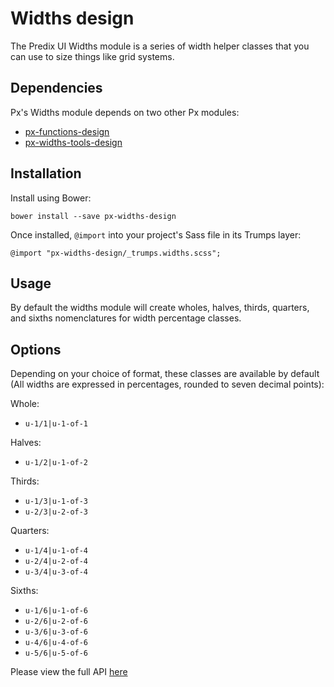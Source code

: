 # Widths design

The Predix UI Widths module is a series of width helper classes that you can use to size things like grid systems.

## Dependencies

Px's Widths module depends on two other Px modules:

* [px-functions-design](https://github.com/PredixDev/px-functions-design)
* [px-widths-tools-design](https://github.com/PredixDev/px-widths-tools-design)

## Installation

Install using Bower:

    bower install --save px-widths-design

Once installed, `@import` into your project's Sass file in its Trumps layer:

    @import "px-widths-design/_trumps.widths.scss";

## Usage

By default the widths module will create wholes, halves, thirds, quarters, and sixths nomenclatures for width percentage classes.

## Options

Depending on your choice of format, these classes are available by default (All widths are expressed in percentages, rounded to seven decimal points):

Whole:

* `u-1/1|u-1-of-1`

Halves:

* `u-1/2|u-1-of-2`

Thirds:

* `u-1/3|u-1-of-3`
* `u-2/3|u-2-of-3`

Quarters:

* `u-1/4|u-1-of-4`
* `u-2/4|u-2-of-4`
* `u-3/4|u-3-of-4`

Sixths:

* `u-1/6|u-1-of-6`
* `u-2/6|u-2-of-6`
* `u-3/6|u-3-of-6`
* `u-4/6|u-4-of-6`
* `u-5/6|u-5-of-6`

Please view the full API [here](http://predixdev.github.io/px-widths-design/sassdoc/)
